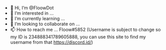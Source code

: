 - 👋 Hi, I’m @FloowDot
- 👀 I’m interested in ...
- 🌱 I’m currently learning ...
- 💞️ I’m looking to collaborate on ...
- 📫 How to reach me ... Floow#5852 (Username is subject to change so my ID is 234888341789605888, you can use this site to find my username from that https://discord.id/)

<!---
FloowDot/FloowDot is a ✨ special ✨ repository because its `README.md` (this file) appears on your GitHub profile.
You can click the Preview link to take a look at your changes.
--->
